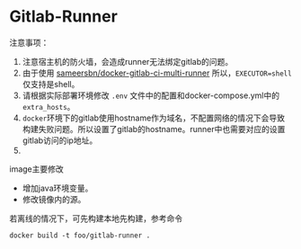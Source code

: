 # Gitlab-Runner

注意事项：

1. 注意宿主机的防火墙，会造成runner无法绑定gitlab的问题。
2. 由于使用 [sameersbn/docker-gitlab-ci-multi-runner](https://github.com/sameersbn/docker-gitlab-ci-multi-runner) 所以，`EXECUTOR=shell` 仅支持是shell。
3. 请根据实际部署环境修改 `.env` 文件中的配置和docker-compose.yml中的`extra_hosts`。
4. `docker`环境下的gitlab使用hostname作为域名，不配置网络的情况下会导致构建失败问题。所以设置了gitlab的hostname。runner中也需要对应的设置gitlab访问的ip地址。
5. 

image主要修改

* 增加java环境变量。
* 修改镜像内的源。

若离线的情况下，可先构建本地先构建，参考命令

```
docker build -t foo/gitlab-runner .
```


